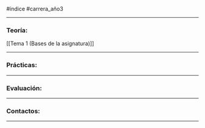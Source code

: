 #índice #carrera_año3
___
### Teoría:
[[Tema 1 (Bases de la asignatura)]]

___
### Prácticas:
___
### Evaluación:
___
### Contactos:
___

